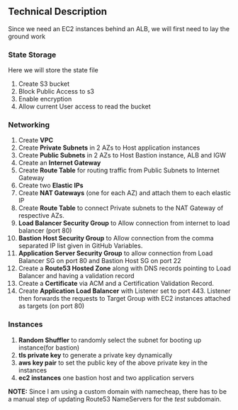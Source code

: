 ## Technical Description

Since we need an EC2 instances behind an ALB, we will first need to lay the ground work

### State Storage
Here we will store the state file
1. Create S3 bucket
2. Block Public Access to s3
3. Enable encryption
4.  Allow current User access to read the bucket

### Networking
1. Create **VPC**
2. Create **Private Subnets** in 2 AZs to Host application instances
3. Create **Public Subnets** in 2 AZs to Host Bastion instance, ALB and IGW
4. Create an **Internet Gateway**
5. Create **Route Table** for routing traffic from Public Subnets to Internet Gateway
6. Create two **Elastic IPs**
7. Create **NAT Gateways** (one for each AZ) and attach them to each elastic IP
8. Create **Route Table** to connect Private subnets to the NAT Gateway of respective AZs. 
9. **Load Balancer Security Group** to Allow connection from internet to load balancer (port 80)
10. **Bastion Host Security Group** to Allow connection from the comma separated IP list given in GitHub Variables.
11. **Application Server Security Group** to allow connection from Load Balancer SG on port 80 and Bastion Host SG on port 22
12. Create a **Route53 Hosted Zone** along with DNS records pointing to Load Balancer and having a validation record
13. Create a **Certificate** via ACM and a Certification Validation Record. 
12. Create **Application Load Balancer** with Listener set to port 443. Listener then forwards the requests to Target Group with EC2 instances attached as targets (on port 80)

### Instances
1. **Random Shuffler** to randomly select the subnet for booting up instance(for bastion)
2. **tls private key** to generate a private key dynamically
3. **aws key pair** to set the public key of the above private key in the instances
4. **ec2 instances** one bastion host and two application servers

**NOTE:** Since I am using a custom domain with namecheap,  there has to be a manual step of updating Route53 NameServers for the *test* subdomain.